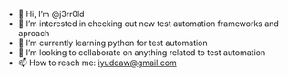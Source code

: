 - 👋 Hi, I’m @j3rr0ld
- 👀 I’m interested in checking out new test automation frameworks and aproach
- 🌱 I’m currently learning python for test automation
- 💞️ I’m looking to collaborate on anything related to test automation
- 📫 How to reach me: iyuddaw@gmail.com

<!---
j3rr0ld/j3rr0ld is a ✨ special ✨ repository because its `README.md` (this file) appears on your GitHub profile.
You can click the Preview link to take a look at your changes.
--->
